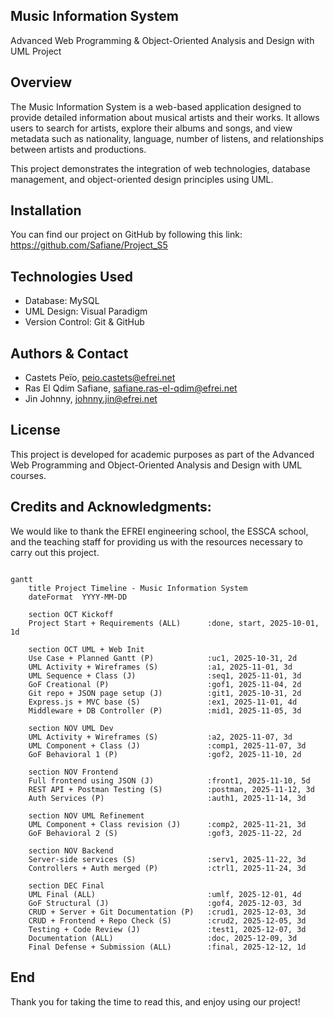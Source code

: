 ## Music Information System

Advanced Web Programming & Object-Oriented Analysis and Design with UML Project

## Overview

The Music Information System is a web-based application designed to provide detailed information about musical artists and their works.
It allows users to search for artists, explore their albums and songs, and view metadata such as nationality, language, number of listens, and relationships between artists and productions.

This project demonstrates the integration of web technologies, database management, and object-oriented design principles using UML.

## Installation

You can find our project on GitHub by following this link: https://github.com/Safiane/Project_S5

## Technologies Used

- Database: MySQL
- UML Design: Visual Paradigm
- Version Control: Git & GitHub

## Authors & Contact

- Castets Peïo, peio.castets@efrei.net
- Ras El Qdim Safiane, safiane.ras-el-qdim@efrei.net
- Jin Johnny, johnny.jin@efrei.net

## License

This project is developed for academic purposes as part of the Advanced Web Programming and Object-Oriented Analysis and Design with UML courses.

## Credits and Acknowledgments:

We would like to thank the EFREI engineering school, the ESSCA school, and the teaching staff for providing us with the resources necessary to carry out this project.

```mermaid

gantt
    title Project Timeline - Music Information System
    dateFormat  YYYY-MM-DD

    section OCT Kickoff
    Project Start + Requirements (ALL)      :done, start, 2025-10-01, 1d

    section OCT UML + Web Init
    Use Case + Planned Gantt (P)            :uc1, 2025-10-31, 2d
    UML Activity + Wireframes (S)           :a1, 2025-11-01, 3d
    UML Sequence + Class (J)                :seq1, 2025-11-01, 3d
    GoF Creational (P)                      :gof1, 2025-11-04, 2d
    Git repo + JSON page setup (J)          :git1, 2025-10-31, 2d
    Express.js + MVC base (S)               :ex1, 2025-11-01, 4d
    Middleware + DB Controller (P)          :mid1, 2025-11-05, 3d

    section NOV UML Dev
    UML Activity + Wireframes (S)           :a2, 2025-11-07, 3d
    UML Component + Class (J)               :comp1, 2025-11-07, 3d
    GoF Behavioral 1 (P)                    :gof2, 2025-11-10, 2d

    section NOV Frontend
    Full frontend using JSON (J)            :front1, 2025-11-10, 5d
    REST API + Postman Testing (S)          :postman, 2025-11-12, 3d
    Auth Services (P)                       :auth1, 2025-11-14, 3d

    section NOV UML Refinement
    UML Component + Class revision (J)      :comp2, 2025-11-21, 3d
    GoF Behavioral 2 (S)                    :gof3, 2025-11-22, 2d

    section NOV Backend
    Server-side services (S)                :serv1, 2025-11-22, 3d
    Controllers + Auth merged (P)           :ctrl1, 2025-11-24, 3d

    section DEC Final
    UML Final (ALL)                         :umlf, 2025-12-01, 4d
    GoF Structural (J)                      :gof4, 2025-12-03, 3d
    CRUD + Server + Git Documentation (P)   :crud1, 2025-12-03, 3d
    CRUD + Frontend + Repo Check (S)        :crud2, 2025-12-05, 3d
    Testing + Code Review (J)               :test1, 2025-12-07, 3d
    Documentation (ALL)                     :doc, 2025-12-09, 3d
    Final Defense + Submission (ALL)        :final, 2025-12-12, 1d
```
## End

Thank you for taking the time to read this, and enjoy using our project!

